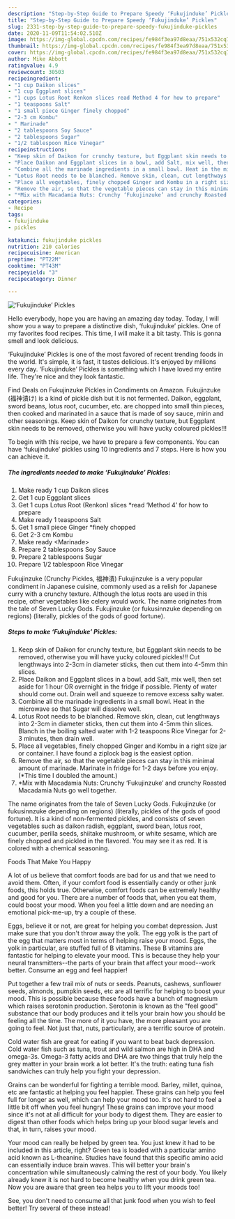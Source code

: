 ```yaml
---
description: "Step-by-Step Guide to Prepare Speedy ‘Fukujinduke’ Pickles"
title: "Step-by-Step Guide to Prepare Speedy ‘Fukujinduke’ Pickles"
slug: 2331-step-by-step-guide-to-prepare-speedy-fukujinduke-pickles
date: 2020-11-09T11:54:02.510Z
image: https://img-global.cpcdn.com/recipes/fe984f3ea97d8eaa/751x532cq70/fukujinduke-pickles-recipe-main-photo.jpg
thumbnail: https://img-global.cpcdn.com/recipes/fe984f3ea97d8eaa/751x532cq70/fukujinduke-pickles-recipe-main-photo.jpg
cover: https://img-global.cpcdn.com/recipes/fe984f3ea97d8eaa/751x532cq70/fukujinduke-pickles-recipe-main-photo.jpg
author: Mike Abbott
ratingvalue: 4.9
reviewcount: 30503
recipeingredient:
- "1 cup Daikon slices"
- "1 cup Eggplant slices"
- "1 cups Lotus Root Renkon slices read Method 4 for how to prepare"
- "1 teaspoons Salt"
- "1 small piece Ginger finely chopped"
- "2-3 cm Kombu"
- " Marinade"
- "2 tablespoons Soy Sauce"
- "2 tablespoons Sugar"
- "1/2 tablespoon Rice Vinegar"
recipeinstructions:
- "Keep skin of Daikon for crunchy texture, but Eggplant skin needs to be removed, otherwise you will have yucky coloured pickles!!! Cut lengthways into 2-3cm in diameter sticks, then cut them into 4-5mm thin slices."
- "Place Daikon and Eggplant slices in a bowl, add Salt, mix well, then set aside for 1 hour OR overnight in the fridge if possible. Plenty of water should come out. Drain well and squeeze to remove excess salty water."
- "Combine all the marinade ingredients in a small bowl. Heat in the microwave so that Sugar will dissolve well."
- "Lotus Root needs to be blanched. Remove skin, clean, cut lengthways into 2-3cm in diameter sticks, then cut them into 4-5mm thin slices. Blanch in the boiling salted water with 1-2 teaspoons Rice Vinegar for 2-3 minutes, then drain well."
- "Place all vegetables, finely chopped Ginger and Kombu in a right size jar or container. I have found a ziplock bag is the easiest option."
- "Remove the air, so that the vegetable pieces can stay in this minimal amount of marinade. Marinate in fridge for 1-2 days before you enjoy. (*This time I doubled the amount.)"
- "*Mix with Macadamia Nuts: Crunchy ‘Fukujinzuke’ and crunchy Roasted Macadamia Nuts go well together."
categories:
- Recipe
tags:
- fukujinduke
- pickles

katakunci: fukujinduke pickles 
nutrition: 210 calories
recipecuisine: American
preptime: "PT22M"
cooktime: "PT43M"
recipeyield: "3"
recipecategory: Dinner

---
```



![‘Fukujinduke’ Pickles](https://img-global.cpcdn.com/recipes/fe984f3ea97d8eaa/751x532cq70/fukujinduke-pickles-recipe-main-photo.jpg)

Hello everybody, hope you are having an amazing day today. Today, I will show you a way to prepare a distinctive dish, ‘fukujinduke’ pickles. One of my favorites food recipes. This time, I will make it a bit tasty. This is gonna smell and look delicious.

‘Fukujinduke’ Pickles is one of the most favored of recent trending foods in the world. It's simple, it is fast, it tastes delicious. It's enjoyed by millions every day. ‘Fukujinduke’ Pickles is something which I have loved my entire life. They're nice and they look fantastic.

Find Deals on Fukujinzuke Pickles in Condiments on Amazon. Fukujinzuke (福神漬け) is a kind of pickle dish but it is not fermented. Daikon, eggplant, sword beans, lotus root, cucumber, etc. are chopped into small thin pieces, then cooked and marinated in a sauce that is made of soy sauce, mirin and other seasonings. Keep skin of Daikon for crunchy texture, but Eggplant skin needs to be removed, otherwise you will have yucky coloured pickles!!!


To begin with this recipe, we have to prepare a few components. You can have ‘fukujinduke’ pickles using 10 ingredients and 7 steps. Here is how you can achieve it.

<!--inarticleads1-->

##### The ingredients needed to make ‘Fukujinduke’ Pickles:

1. Make ready 1 cup Daikon slices
1. Get 1 cup Eggplant slices
1. Get 1 cups Lotus Root (Renkon) slices *read ‘Method 4’ for how to prepare
1. Make ready 1 teaspoons Salt
1. Get 1 small piece Ginger *finely chopped
1. Get 2-3 cm Kombu
1. Make ready  &lt;Marinade&gt;
1. Prepare 2 tablespoons Soy Sauce
1. Prepare 2 tablespoons Sugar
1. Prepare 1/2 tablespoon Rice Vinegar


Fukujinzuke (Crunchy Pickles, 福神漬) Fukujinzuke is a very popular condiment in Japanese cuisine, commonly used as a relish for Japanese curry with a crunchy texture. Although the lotus roots are used in this recipe, other vegetables like celery would work. The name originates from the tale of Seven Lucky Gods. Fukujinzuke (or fukusinnzuke depending on regions) (literally, pickles of the gods of good fortune). 

<!--inarticleads2-->

##### Steps to make ‘Fukujinduke’ Pickles:

1. Keep skin of Daikon for crunchy texture, but Eggplant skin needs to be removed, otherwise you will have yucky coloured pickles!!! Cut lengthways into 2-3cm in diameter sticks, then cut them into 4-5mm thin slices.
1. Place Daikon and Eggplant slices in a bowl, add Salt, mix well, then set aside for 1 hour OR overnight in the fridge if possible. Plenty of water should come out. Drain well and squeeze to remove excess salty water.
1. Combine all the marinade ingredients in a small bowl. Heat in the microwave so that Sugar will dissolve well.
1. Lotus Root needs to be blanched. Remove skin, clean, cut lengthways into 2-3cm in diameter sticks, then cut them into 4-5mm thin slices. Blanch in the boiling salted water with 1-2 teaspoons Rice Vinegar for 2-3 minutes, then drain well.
1. Place all vegetables, finely chopped Ginger and Kombu in a right size jar or container. I have found a ziplock bag is the easiest option.
1. Remove the air, so that the vegetable pieces can stay in this minimal amount of marinade. Marinate in fridge for 1-2 days before you enjoy. (*This time I doubled the amount.)
1. *Mix with Macadamia Nuts: Crunchy ‘Fukujinzuke’ and crunchy Roasted Macadamia Nuts go well together.


The name originates from the tale of Seven Lucky Gods. Fukujinzuke (or fukusinnzuke depending on regions) (literally, pickles of the gods of good fortune). It is a kind of non-fermented pickles, and consists of seven vegetables such as daikon radish, eggplant, sword bean, lotus root, cucumber, perilla seeds, shiitake mushroom, or white sesame, which are finely chopped and pickled in the flavored. You may see it as red. It is colored with a chemical seasoning. 

Foods That Make You Happy


A lot of us believe that comfort foods are bad for us and that we need to avoid them. Often, if your comfort food is essentially candy or other junk foods, this holds true. Otherwise, comfort foods can be extremely healthy and good for you. There are a number of foods that, when you eat them, could boost your mood. When you feel a little down and are needing an emotional pick-me-up, try a couple of these.

Eggs, believe it or not, are great for helping you combat depression. Just make sure that you don't throw away the yolk. The egg yolk is the part of the egg that matters most in terms of helping raise your mood. Eggs, the yolk in particular, are stuffed full of B vitamins. These B vitamins are fantastic for helping to elevate your mood. This is because they help your neural transmitters--the parts of your brain that affect your mood--work better. Consume an egg and feel happier!

Put together a few trail mix of nuts or seeds. Peanuts, cashews, sunflower seeds, almonds, pumpkin seeds, etc are all terrific for helping to boost your mood. This is possible because these foods have a bunch of magnesium which raises serotonin production. Serotonin is known as the "feel good" substance that our body produces and it tells your brain how you should be feeling all the time. The more of it you have, the more pleasant you are going to feel. Not just that, nuts, particularly, are a terrific source of protein.

Cold water fish are great for eating if you want to beat back depression. Cold water fish such as tuna, trout and wild salmon are high in DHA and omega-3s. Omega-3 fatty acids and DHA are two things that truly help the grey matter in your brain work a lot better. It's the truth: eating tuna fish sandwiches can truly help you fight your depression. 

Grains can be wonderful for fighting a terrible mood. Barley, millet, quinoa, etc are fantastic at helping you feel happier. These grains can help you feel full for longer as well, which can help your mood too. It's not hard to feel a little bit off when you feel hungry! These grains can improve your mood since it's not at all difficult for your body to digest them. They are easier to digest than other foods which helps bring up your blood sugar levels and that, in turn, raises your mood.

Your mood can really be helped by green tea. You just knew it had to be included in this article, right? Green tea is loaded with a particular amino acid known as L-theanine. Studies have found that this specific amino acid can essentially induce brain waves. This will better your brain's concentration while simultaneously calming the rest of your body. You likely already knew it is not hard to become healthy when you drink green tea. Now you are aware that green tea helps you to lift your moods too!

See, you don't need to consume all that junk food when you wish to feel better! Try several of these instead!

